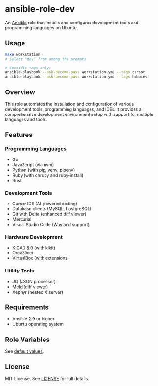 # ansible-role-dev

An [Ansible](https://www.ansible.com/) role that installs and configures development tools and programming languages on Ubuntu.

## Usage

```bash
make workstation
# Select "dev" from among the prompts

# Specific tags only:
ansible-playbook --ask-become-pass workstation.yml --tags cursor
ansible-playbook --ask-become-pass workstation.yml --tags hobbies
```

## Overview

This role automates the installation and configuration of various development tools, programming languages, and IDEs. It provides a comprehensive development environment setup with support for multiple languages and tools.

## Features

### Programming Languages

- Go
- JavaScript (via nvm)
- Python (with pip, venv, pipenv)
- Ruby (with chruby and ruby-install)
- Rust

### Development Tools

- Cursor IDE (AI-powered coding)
- Database clients (MySQL, PostgreSQL)
- Git with Delta (enhanced diff viewer)
- Mercurial
- Visual Studio Code (Wayland support)

### Hardware Development

- KiCAD 8.0 (with kikit)
- OrcaSlicer
- VirtualBox (with extensions)

### Utility Tools

- JQ (JSON processor)
- Meld (diff viewer)
- Xephyr (nested X server)

## Requirements

- Ansible 2.9 or higher
- Ubuntu operating system

## Role Variables

See [default values](./defaults/main.yml).

## License

MIT License. See [LICENSE](../../LICENSE) for full details.
